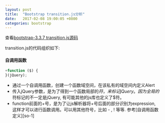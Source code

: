 ```yaml
---
layout: post
title:  "Bootstrap transition.js分析"
date:   2017-02-08 19:00:05 +0800
categories: bootstrap
---
```


查看[bootstrap-3.3.7 transition.js源码][alert-js]

transition.js的代码组织如下:

#### 自调用函数 ####
```javascript
+function ($) {
}(jQuery);
```
* 通过一个自调用函数，创建一个函数域空间，在该私有的域空间内定义Alert
* 传入jQuery参数，是为了得到一个函数局部的$符，来标记jQuery。因为全局的$符标记的不一定是jQuery, 有可能其他的js库也定义了$符。
* function前面的+号，是为了让js解析器将+号后面的部分识别为expression, 这样才可以进行函数调用。可以用其他符号，比如 - , ! 等等. 参考[自调用函数定义][so-1]

[alert-js]: https://raw.githubusercontent.com/twbs/bootstrap/v3-dev/js/alert.js
